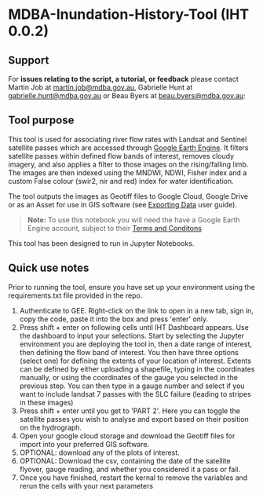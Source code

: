 # MDBA-Inundation-History-Tool (IHT 0.0.2)

## Support
For **issues relating to the script, a tutorial, or feedback** please contact Martin Job at martin.job@mdba.gov.au, Gabrielle Hunt at gabrielle.hunt@mdba.gov.au or Beau Byers at beau.byers@mdba.gov.au:

## Tool purpose
This tool is used for associating river flow rates with Landsat and Sentinel satellite passes which are accessed through [Google Earth Engine](https://developers.google.com/earth-engine). It filters satellite passes within defined flow bands of interest, removes cloudy imagery, and also applies a filter to those images on the rising/falling limb. The images are then indexed using the MNDWI, NDWI, Fisher index and a custom False colour (swir2, nir and red) index for water identification.

The tool outputs the images as Geotiff files to Google Cloud, Google Drive or as an Asset for use in GIS software (see [Exporting Data](https://developers.google.com/earth-engine/guides/exporting) user guide).

> **Note:** To use this notebook you will need the have a Google Earth Engine account, subject to their [Terms and Conditons](https://earthengine.google.com/terms/)

This tool has been designed to run in Jupyter Notebooks.


## Quick use notes
Prior to running the tool, ensure you have set up your environment using the requirements.txt file provided in the repo.

1. Authenticate to GEE. Right-click on the link to open in a new tab, sign in, copy the code, paste it into the box and press 'enter' only.
2. Press shift + enter on following cells until IHT Dashboard appears. Use the dashboard to input your selections. Start by selecting the Jupyter environment you are deploying the tool in, then a date range of interest, then defining the flow band of interest. You then have three options (select one) for defining the extents of your location of interest. Extents can be defined by either uploading a shapefile, typing in the coordinates manually, or using the coordinates of the gauge you selected in the previous step. You can then type in a gauge number and select if you want to include landsat 7 passes with the SLC failure (leading to stripes in these images)
3. Press shift + enter until you get to 'PART 2'. Here you can toggle the satellite passes you wish to analyse and export based on their position on the hydrograph.
5. Open your google cloud storage and download the Geotiff files for import into your preferred GIS software.
6. OPTIONAL: download any of the plots of interest.
7. OPTIONAL: Download the csv, containing the date of the satellite flyover, gauge reading, and whether you considered it a pass or fail.
8. Once you have finished, restart the kernal to remove the variables and rerun the cells with your next parameters